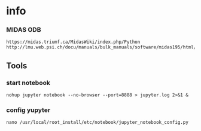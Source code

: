 # info

### MIDAS ODB

    https://midas.triumf.ca/MidasWiki/index.php/Python
    http://lmu.web.psi.ch/docu/manuals/bulk_manuals/software/midas195/html/ODB_Structure.html#ODB_System_Tree


## Tools

### start notebook

    nohup jupyter notebook --no-browser --port=8888 > jupyter.log 2>&1 &

### config yupyter

    nano /usr/local/root_install/etc/notebook/jupyter_notebook_config.py
